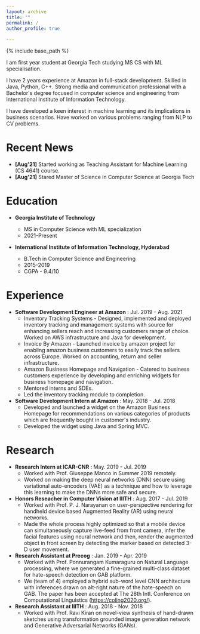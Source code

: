 ```yaml
---
layout: archive
title: ""
permalink: /
author_profile: true
  
---
```


{% include base_path %}

I am first year student at Georgia Tech studying MS CS with ML specialisation.

I have 2 years experience at Amazon in full-stack development. Skilled in Java, Python, C++. Strong media and communication professional with a Bachelor's degree focused in computer science and engineering from International Institute of Information Technology.

I have developed a keen interest in machine learning and its implications in business scenarios. Have worked on various problems ranging from NLP to CV problems.


Recent News
======
* **[Aug'21]** Started working as Teaching Assistant for Machine Learning (CS 4641) course.
* **[Aug'21]** Stared Master of Science in Computer Science at Georgia Tech

Education
======
* **Georgia Institute of Technology**
  * MS in Computer Science with ML specialization
  * 2021-Present

* **International Institute of Information Technology, Hyderabad**
  * B.Tech in Computer Science and Engineering
  * 2015-2019
  * CGPA - 9.4/10

Experience
======
* **Software Development Engineer at Amazon** : Jul. 2019 - Aug. 2021
   * Inventory Tracking Systems - Designed, implemented and deployed inventory tracking and management systems with source for enhancing sellers reach and increasing customers range of choice. Worked on AWS infrastructure and Java for development.
   * Invoice By Amazon - Launched invoice by amazon project for enabling amazon business customers to easily track the sellers across Europe. Worked on accounting, return and seller infrastructure. 
   * Amazon Business Homepage and Navigation - Catered to business customers experience by developing and enriching widgets for business homepage and navigation. 
   * Mentored interns and SDEs.
   * Led the inventory tracking module to completion.
* **Software Development Intern at Amazon** : May. 2018 - Jul. 2018 
   * Developed and launched a widget on the Amazon Business Homepage for recommendations on various categories of products which are frequently bought in customer's industry.
   * Developed the widget using Java and Spring MVC.


Research
======
* **Research Intern at ICAR-CNR** : May. 2019 - Jul. 2019 
   * Worked with Prof. Giuseppe Manco in Summer 2019 remotely. 
   * Worked on making the deep neural networks (DNN) secure using variational auto-encoders (VAE) as a technique and how to leverage this learning to make the DNNs more safe and secure.
* **Honors Reseacher in Computer Vision at IIITH** : Aug. 2017 - Jul. 2019 
   * Worked with Prof. P. J. Narayanan on user-perspective rendering for handheld device based Augmented Reality (AR) using neural networks.
   * Made the whole process highly optimized so that a mobile device can simultaneously capture live-feed from front camera, infer the facial features using neural network and then, render the augmented object in front screen by detecting the marker based on detected 3-D user movement.
* **Research Assistant at Precog** : Jan. 2019 - Apr. 2019
   * Worked with Prof. Ponnurangam Kumaraguru on Natural Language processing, where we generated a
     fine-grained multi-class dataset for hate-speech detection on GAB platform.
   * We (team of 4) employed a hybrid sub-word level CNN architecture with inferences drawn on alt-right nature of the hate-speech on GAB. The paper has been accepted at The 28th Intl. Conference on Computational Linguistics (https://coling2020.org/).
* **Research Assistant at IIITH** : Aug. 2018 - Nov. 2018
   * Worked with Prof. Ravi Kiran on novel-view synthesis of hand-drawn sketches using transformation grounded image generation network and Generative Adversarial Networks (GANs).
